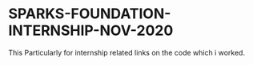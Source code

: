 # SPARKS-FOUNDATION-INTERNSHIP-NOV-2020
This Particularly for internship related links on the code which i worked.
